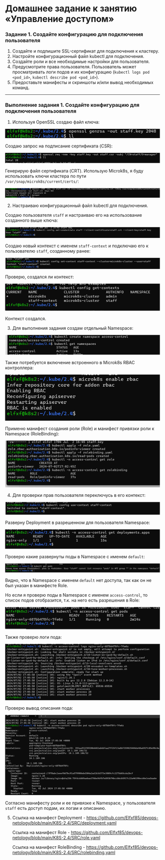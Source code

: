 # Домашнее задание к занятию «Управление доступом»

### Задание 1. Создайте конфигурацию для подключения пользователя

1. Создайте и подпишите SSL-сертификат для подключения к кластеру.
2. Настройте конфигурационный файл kubectl для подключения.
3. Создайте роли и все необходимые настройки для пользователя.
4. Предусмотрите права пользователя. Пользователь может просматривать логи подов и их конфигурацию (`kubectl logs pod <pod_id>`, `kubectl describe pod <pod_id>`).
5. Предоставьте манифесты и скриншоты и/или вывод необходимых команд.

------

### Выполнение задания 1. Создайте конфигурацию для подключения пользователя

1. Используя OpenSSL создаю файл ключа:

![img_1](IMG/img_1.png)

Создаю запрос на подписание сертификата (CSR):

![img_2](IMG/img_2.png)

Генерирую файл сертификата (CRT).  Использую Microk8s, я буду использовать ключи кластера по пути `/var/snap/microk8s/current/certs/`:

![img_3](IMG/img_3.png)

2. Настраиваю конфигурационный файл kubectl для подключения.

Создаю пользователя `staff` и настраиваю его на использование созданного выше ключа:

![img_4](IMG/img_4.png)

Создаю новый контекст с именем `staff-context` и подключаю его к пользователю `staff`, созданному ранее:

![img_5](IMG/img_5.png)

Проверю, создался ли контекст:

![img_6](IMG/img_6.png)

Контекст создался.

3. Для выполнения задания создам отдельный Namespace:

![img_7](IMG/img_7.png)

Также потребуется включение встроенного в Microk8s RBAC контроллера:

![img_8](IMG/img_8.png)

Применю манифест создания роли (Role) и манифест привязки роли к Namespace (RoleBinding):

![img_9](IMG/img_9.png)

4. Для проверки прав пользователя переключусь в его контекст:

![img_10](IMG/img_10.png)

Разверну Deployment в разрешенном для пользователя Namespace:

![img_11](IMG/img_11.png)

Проверю какие развернуты поды в Namespace с именем `default`:

![img_12](IMG/img_12.png)

Видно, что в Namespace с именем `default` нет доступа, так как он не был указан в манифесте Role.

Но если я проверю поды в Namespace с именем `access-control`, то список подов отобразится, т.к. на него есть разрешения в Role:

![img_13](IMG/img_13.png)

Также проверю логи пода:

![img_14](IMG/img_14.png)

Проверю вывод описания пода:

![img_15](IMG/img_15.png)

Согласно манифесту роли и ее привязке к Namespace, у пользователя `staff` есть доступ подам, их логам и описанию.

5. Ссылка на манифест Deployment - https://github.com/Elfxf85/devops-netology/blob/main/K8S-2.4/SRC/deployment.yaml

   Ссылка на манифест Role - https://github.com/Elfxf85/devops-netology/blob/main/K8S-2.4/SRC/role.yaml

   Ссылка на манифест RoleBinding - https://github.com/Elfxf85/devops-netology/blob/main/K8S-2.4/SRC/rolebinding.yaml